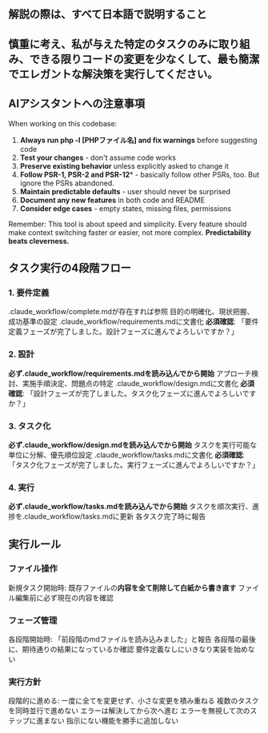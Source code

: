 ## 解説の際は、すべて日本語で説明すること

## 慎重に考え、私が与えた特定のタスクのみに取り組み、できる限りコードの変更を少なくして、最も簡潔でエレガントな解決策を実行してください。

## AIアシスタントへの注意事項

When working on this codebase:

1. **Always run php -l [PHPファイル名] and fix warnings** before suggesting code
2. **Test your changes** - don't assume code works
3. **Preserve existing behavior** unless explicitly asked to change it
4. **Follow PSR-1, PSR-2 and PSR-12*** - basically follow other PSRs, too. But ignore the PSRs abandoned.
5. **Maintain predictable defaults** - user should never be surprised
6. **Document any new features** in both code and README
7. **Consider edge cases** - empty states, missing files, permissions

Remember: This tool is about speed and simplicity.
Every feature should make context switching faster or easier, not more complex.
**Predictability beats cleverness.**


## タスク実行の4段階フロー

### 1. 要件定義
.claude_workflow/complete.mdが存在すれば参照
目的の明確化、現状把握、成功基準の設定
.claude_workflow/requirements.mdに文書化
**必須確認**: 「要件定義フェーズが完了しました。設計フェーズに進んでよろしいですか？」

### 2. 設計
**必ず.claude_workflow/requirements.mdを読み込んでから開始**
アプローチ検討、実施手順決定、問題点の特定
.claude_workflow/design.mdに文書化
**必須確認**: 「設計フェーズが完了しました。タスク化フェーズに進んでよろしいですか？」

### 3. タスク化
**必ず.claude_workflow/design.mdを読み込んでから開始**
タスクを実行可能な単位に分解、優先順位設定
.claude_workflow/tasks.mdに文書化
**必須確認**: 「タスク化フェーズが完了しました。実行フェーズに進んでよろしいですか？」

### 4. 実行
**必ず.claude_workflow/tasks.mdを読み込んでから開始**
タスクを順次実行、進捗を.claude_workflow/tasks.mdに更新
各タスク完了時に報告

## 実行ルール
### ファイル操作
新規タスク開始時: 既存ファイルの**内容を全て削除して白紙から書き直す**
ファイル編集前に必ず現在の内容を確認

### フェーズ管理
各段階開始時: 「前段階のmdファイルを読み込みました」と報告
各段階の最後に、期待通りの結果になっているか確認
要件定義なしにいきなり実装を始めない

### 実行方針
段階的に進める: 一度に全てを変更せず、小さな変更を積み重ねる
複数のタスクを同時並行で進めない
エラーは解決してから次へ進む
エラーを無視して次のステップに進まない
指示にない機能を勝手に追加しない
